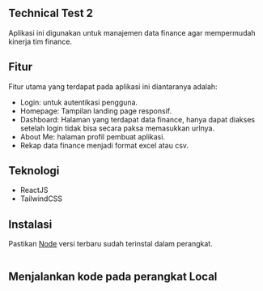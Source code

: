 ## Technical Test 2
Aplikasi ini digunakan untuk manajemen data finance agar mempermudah kinerja tim finance.

## Fitur
Fitur utama yang terdapat pada aplikasi ini diantaranya adalah:

- Login: untuk autentikasi pengguna.
- Homepage: Tampilan landing page responsif.
- Dashboard: Halaman yang terdapat data finance, hanya dapat diakses setelah login tidak bisa secara paksa memasukkan urlnya.
- About Me: halaman profil pembuat aplikasi.
- Rekap data finance menjadi format excel atau csv.

## Teknologi
- ReactJS
- TailwindCSS

## Instalasi

Pastikan [Node](https://nodejs.org/id) versi terbaru sudah terinstal dalam perangkat.
```npm install
```

## Menjalankan kode pada perangkat Local
```npm run dev
```

